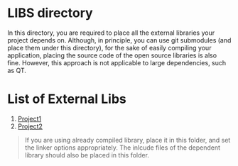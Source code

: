 # LIBS directory
In this directory, you are required to place all the external libraries your project depends on. 
Although, in principle, you can use git submodules (and place them under this directory), 
for the sake of easily compiling your application, placing the source code of the 
open source libraries is also fine. However, this approach is not applicable to
large dependencies, such as QT.



# List of External Libs

1. [Project1](https://someproject.com/download)
2. [Project2](https://anotherproject.com/download)


> If you are using already compiled library, place it in this folder, and set the linker options appropriately.
> The inlcude files of the dependent library should also be placed in this folder.


